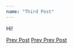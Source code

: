 ```yaml
---
name: "Third Post"
---
```


Hi!

[Prev Post]({{page.prev.path}})
[Prev Prev Post]({{page.prev.prev.path}})
